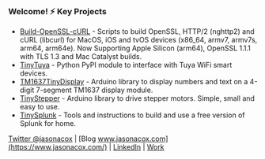 ### Welcome! ⚡ Key Projects

- [Build-OpenSSL-cURL](https://github.com/jasonacox/Build-OpenSSL-cURL) - Scripts to build OpenSSL, HTTP/2 (nghttp2) and cURL (libcurl) for MacOS, iOS and tvOS devices (x86_64, armv7, armv7s, arm64, arm64e). Now Supporting Apple Silicon (arm64), OpenSSL 1.1.1 with TLS 1.3 and Mac Catalyst builds.
- [TinyTuya](https://github.com/jasonacox/tinytuya) - Python PyPI module to interface with Tuya WiFi smart devices.
- [TM1637TinyDisplay](https://github.com/jasonacox/TM1637TinyDisplay) - Arduino library to display numbers and text on a 4-digit 7-segment TM1637 display module.
- [TinyStepper](https://github.com/jasonacox/TinyStepper) - Arduino library to drive stepper motors. Simple, small and easy to use.
- [TinySplunk](https://github.com/jasonacox/TinySplunk) - Tools and instructions to build and use a free version of Splunk for home.

[Twitter @jasonacox](https://twitter.com/jasonacox) | [Blog www.jasonacox.com](https://www.jasonacox.com/) | [LinkedIn](https://www.linkedin.com/in/jasoncox3/) | [Work](https://thewaltdisneycompany.com/)
<!--
**jasonacox/jasonacox** is a ✨ _special_ ✨ repository because its `README.md` (this file) appears on your GitHub profile.

Here are some ideas to get you started:

- 🔭 I’m currently working on ...
- 🌱 I’m currently learning ...
- 👯 I’m looking to collaborate on ...
- 🤔 I’m looking for help with ...
- 💬 Ask me about ...
- 📫 How to reach me: ...
- 😄 Pronouns: ...
- ⚡ Fun fact: ...
-->
